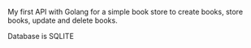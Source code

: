 My first API with Golang for a simple book store to create books, store books, update and delete books.

Database is SQLITE